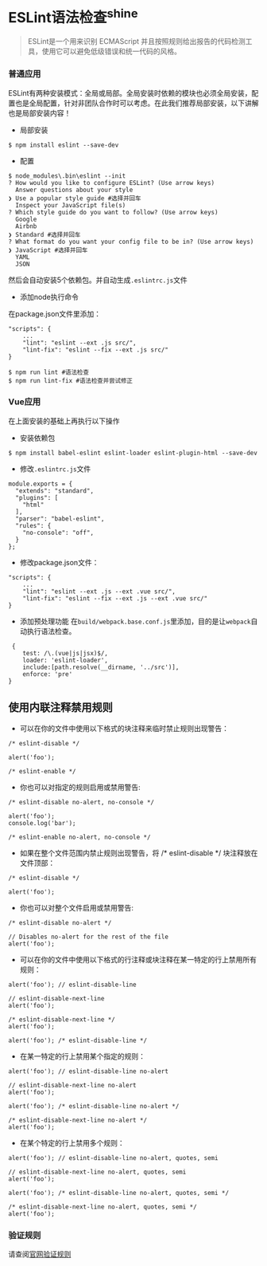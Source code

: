 # ESLint语法检查<sup>shine</sup>

>ESLint是一个用来识别 ECMAScript 并且按照规则给出报告的代码检测工具，使用它可以避免低级错误和统一代码的风格。

### 普通应用
ESLint有两种安装模式：全局或局部。全局安装时依赖的模块也必须全局安装，配置也是全局配置，针对非团队合作时可以考虑。在此我们推荐局部安装，以下讲解也是局部安装内容！

- 局部安装

```
$ npm install eslint --save-dev
```

- 配置

```
$ node_modules\.bin\eslint --init
? How would you like to configure ESLint? (Use arrow keys)
  Answer questions about your style
❯ Use a popular style guide #选择并回车
  Inspect your JavaScript file(s)
? Which style guide do you want to follow? (Use arrow keys)
  Google
  Airbnb
❯ Standard #选择并回车
? What format do you want your config file to be in? (Use arrow keys)
❯ JavaScript #选择并回车
  YAML
  JSON
```

然后会自动安装5个依赖包。并自动生成`.eslintrc.js`文件

- 添加node执行命令

在package.json文件里添加：
```
"scripts": {
    ...
    "lint": "eslint --ext .js src/",
    "lint-fix": "eslint --fix --ext .js src/"
}
```
```
$ npm run lint #语法检查
$ npm run lint-fix #语法检查并尝试修正
```

### Vue应用

在上面安装的基础上再执行以下操作

- 安装依赖包

```
$ npm install babel-eslint eslint-loader eslint-plugin-html --save-dev
```

- 修改`.eslintrc.js`文件

```
module.exports = {
  "extends": "standard",
  "plugins": [
    "html"
  ],
  "parser": "babel-eslint",
  "rules": {
    "no-console": "off",
  }
};
```
- 修改package.json文件：
```
"scripts": {
    ...
    "lint": "eslint --ext .js --ext .vue src/",
    "lint-fix": "eslint --fix --ext .js --ext .vue src/"
}
```

- 添加预处理功能
在`build/webpack.base.conf.js`里添加，目的是让`webpack`自动执行语法检查。

```
 {
    test: /\.(vue|js|jsx)$/,
    loader: 'eslint-loader',
    include:[path.resolve(__dirname, '../src')],
    enforce: 'pre'
}
```

## 使用内联注释禁用规则

- 可以在你的文件中使用以下格式的块注释来临时禁止规则出现警告：
```
/* eslint-disable */

alert('foo');

/* eslint-enable */

```

- 你也可以对指定的规则启用或禁用警告:

```
/* eslint-disable no-alert, no-console */

alert('foo');
console.log('bar');

/* eslint-enable no-alert, no-console */
```

- 如果在整个文件范围内禁止规则出现警告，将 /* eslint-disable */ 块注释放在文件顶部：

```
/* eslint-disable */

alert('foo');
```

- 你也可以对整个文件启用或禁用警告:

```
/* eslint-disable no-alert */

// Disables no-alert for the rest of the file
alert('foo');
```

- 可以在你的文件中使用以下格式的行注释或块注释在某一特定的行上禁用所有规则：

```
alert('foo'); // eslint-disable-line

// eslint-disable-next-line
alert('foo');

/* eslint-disable-next-line */
alert('foo');

alert('foo'); /* eslint-disable-line */
```

- 在某一特定的行上禁用某个指定的规则：

```
alert('foo'); // eslint-disable-line no-alert

// eslint-disable-next-line no-alert
alert('foo');

alert('foo'); /* eslint-disable-line no-alert */

/* eslint-disable-next-line no-alert */
alert('foo');
```

- 在某个特定的行上禁用多个规则：

```
alert('foo'); // eslint-disable-line no-alert, quotes, semi

// eslint-disable-next-line no-alert, quotes, semi
alert('foo');

alert('foo'); /* eslint-disable-line no-alert, quotes, semi */

/* eslint-disable-next-line no-alert, quotes, semi */
alert('foo');
```

### 验证规则

请查阅[官网验证规则](http://eslint.cn/docs/rules/)
